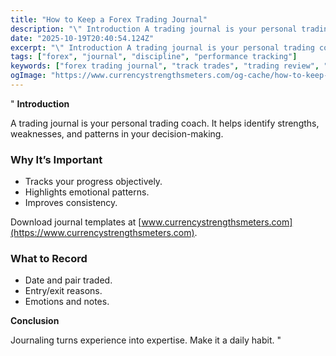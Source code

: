 ```yaml
---
title: "How to Keep a Forex Trading Journal"
description: "\" Introduction A trading journal is your personal trading coach..."
date: "2025-10-19T20:40:54.124Z"
excerpt: "\" Introduction A trading journal is your personal trading coach. It helps identify strengths, weaknesses, and patterns in your decision-making. Why It’s Important - Tracks your progress objectively. - Highlights emotional patterns. - Improves consistency. Download journal templates at [www.currencystrengthsmeters.com](https://www.currencystrengthsmeters.com). What to Record - Date and pair traded. - Entry/exit..."
tags: ["forex", "journal", "discipline", "performance tracking"]
keywords: ["forex trading journal", "track trades", "trading review", "performance metrics", "trading discipline"]
ogImage: "https://www.currencystrengthsmeters.com/og-cache/how-to-keep-a-forex-trading-journal.jpg"
---
```

"
**Introduction**

A trading journal is your personal trading coach. It helps identify strengths, weaknesses, and patterns in your decision-making.

### Why It’s Important

- Tracks your progress objectively.  
- Highlights emotional patterns.  
- Improves consistency.  

Download journal templates at [www.currencystrengthsmeters.com](https://www.currencystrengthsmeters.com).

### What to Record

- Date and pair traded.  
- Entry/exit reasons.  
- Emotions and notes.  

**Conclusion**

Journaling turns experience into expertise. Make it a daily habit.
"
